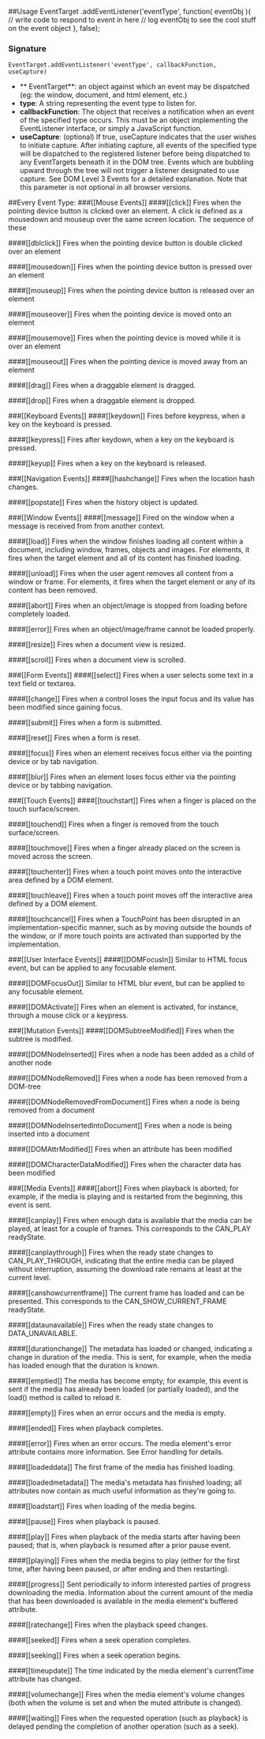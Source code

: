 ##Usage
    EventTarget
      .addEventListener('eventType', function( eventObj ){
        // write code to respond to event in here
        // log eventObj to see the cool stuff on the event object
      }, false);
### Signature
    EventTarget.addEventListener('eventType', callbackFunction, useCapture)

* ** EventTarget**: an object against which an event may be dispatched (eg: the window, document, and html element, etc.)
* **type**: A string representing the event type to listen for.
* **callbackFunction**: The object that receives a notification when an event of the specified type occurs. This must be an object implementing the EventListener interface, or simply a JavaScript function.
* **useCapture**: (optional) If true, useCapture indicates that the user wishes to initiate capture. After initiating capture, all events of the specified type will be dispatched to the registered listener before being dispatched to any EventTargets beneath it in the DOM tree. Events which are bubbling upward through the tree will not trigger a listener designated to use capture. See DOM Level 3 Events for a detailed explanation. Note that this parameter is not optional in all browser versions.

##Every Event Type:
###[[Mouse Events]]
####[[click]]
Fires when the pointing device button is clicked over an element. A click is defined as a mousedown and mouseup over the same screen location. The sequence of these 

####[[dblclick]]
Fires when the pointing device button is double clicked over an element

####[[mousedown]]
Fires when the pointing device button is pressed over an element

####[[mouseup]]
Fires when the pointing device button is released over an element

####[[mouseover]]
Fires when the pointing device is moved onto an element

####[[mousemove]]
Fires when the pointing device is moved while it is over an element

####[[mouseout]]
Fires when the pointing device is moved away from an element

####[[drag]] 
Fires when a draggable element is dragged.

####[[drop]]
Fires when a draggable element is dropped.

###[[Keyboard Events]]
####[[keydown]]
Fires before keypress, when a key on the keyboard is pressed.

####[[keypress]]
Fires after keydown, when a key on the keyboard is pressed. 

####[[keyup]]
Fires when a key on the keyboard is released.

###[[Navigation Events]]
####[[hashchange]]
Fires when the location hash changes.

####[[popstate]]
Fires when the history object is updated.

###[[Window Events]]
####[[message]]
Fired on the window when a message is received from from another context.

####[[load]]
Fires when the window finishes loading all content within a document, including window, frames, objects and images. For elements, it fires when the target element and all of its content has finished loading.

####[[unload]]
Fires when the user agent removes all content from a window or frame. For elements, it fires when the target element or any of its content has been removed.

####[[abort]]
Fires when an object/image is stopped from loading before completely loaded.

####[[error]]
Fires when an object/image/frame cannot be loaded properly.

####[[resize]]
Fires when a document view is resized.

####[[scroll]]
Fires when a document view is scrolled.

###[[Form Events]]
####[[select]]
Fires when a user selects some text in a text field or textarea.

####[[change]]
Fires when a control loses the input focus and its value has been modified since gaining focus.

####[[submit]]
Fires when a form is submitted.

####[[reset]]
Fires when a form is reset.

####[[focus]]
Fires when an element receives focus either via the pointing device or by tab navigation.

####[[blur]]
Fires when an element loses focus either via the pointing device or by tabbing navigation.

###[[Touch Events]]
####[[touchstart]]
Fires when a finger is placed on the touch surface/screen.

####[[touchend]]
Fires when a finger is removed from the touch surface/screen.

####[[touchmove]]
Fires when a finger already placed on the screen is moved across the screen.

####[[touchenter]]
Fires when a touch point moves onto the interactive area defined by a DOM element.

####[[touchleave]]
Fires when a touch point moves off the interactive area defined by a DOM element.

####[[touchcancel]]
Fires when a TouchPoint has been disrupted in an implementation-specific manner, such as by moving outside the bounds of the window, or if more touch points are activated than supported by the implementation.

###[[User Interface Events]]
####[[DOMFocusIn]]
Similar to HTML focus event, but can be applied to any focusable element.

####[[DOMFocusOut]]
Similar to HTML blur event, but can be applied to any focusable element.

####[[DOMActivate]]
Fires when an element is activated, for instance, through a mouse click or a keypress.

###[[Mutation Events]]
####[[DOMSubtreeModified]]
Fires when the subtree is modified.

####[[DOMNodeInserted]]
Fires when a node has been added as a child of another node

####[[DOMNodeRemoved]]
Fires when a node has been removed from a DOM-tree

####[[DOMNodeRemovedFromDocument]]
Fires when a node is being removed from a document

####[[DOMNodeInsertedIntoDocument]]
Fires when a node is being inserted into a document

####[[DOMAttrModified]]
Fires when an attribute has been modified

####[[DOMCharacterDataModified]]
Fires when the character data has been modified

###[[Media Events]]
####[[abort]]
Fires when playback is aborted; for example, if the media is playing and is restarted from the beginning, this event is sent.

####[[canplay]]
Fires when enough data is available that the media can be played, at least for a couple of frames.  This corresponds to the CAN_PLAY readyState.

####[[canplaythrough]]
Fires when the ready state changes to CAN_PLAY_THROUGH, indicating that the entire media can be played without interruption, assuming the download rate remains at least at the current level.

####[[canshowcurrentframe]]
The current frame has loaded and can be presented.  This corresponds to the CAN_SHOW_CURRENT_FRAME readyState.

####[[dataunavailable]]
Fires when the ready state changes to DATA_UNAVAILABLE.

####[[durationchange]]
The metadata has loaded or changed, indicating a change in duration of the media.  This is sent, for example, when the media has loaded enough that the duration is known.

####[[emptied]]
The media has become empty; for example, this event is sent if the media has already been loaded (or partially loaded), and the load() method is called to reload it.

####[[empty]]
Fires when an error occurs and the media is empty.

####[[ended]]
Fires when playback completes.

####[[error]]
Fires when an error occurs. The media element's error attribute contains more information. See Error handling for details.

####[[loadeddata]]
The first frame of the media has finished loading.

####[[loadedmetadata]]
The media's metadata has finished loading; all attributes now contain as much useful information as they're going to.

####[[loadstart]]
Fires when loading of the media begins.

####[[pause]]
Fires when playback is paused.

####[[play]]
Fires when playback of the media starts after having been paused; that is, when playback is resumed after a prior pause event.

####[[playing]]
Fires when the media begins to play (either for the first time, after having been paused, or after ending and then restarting).

####[[progress]]
Sent periodically to inform interested parties of progress downloading the media. Information about the current amount of the media that has been downloaded is available in the media element's buffered attribute.

####[[ratechange]]
Fires when the playback speed changes.

####[[seeked]]
Fires when a seek operation completes.

####[[seeking]]
Fires when a seek operation begins.

####[[timeupdate]]
The time indicated by the media element's currentTime attribute has changed.

####[[volumechange]]
Fires when the media element's volume changes (both when the volume is set and when the muted attribute is changed).

####[[waiting]]
Fires when the requested operation (such as playback) is delayed pending the completion of another operation (such as a seek).